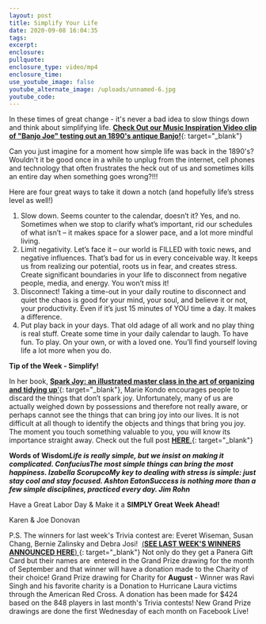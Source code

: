 ```yaml
---
layout: post
title: Simplify Your Life
date: 2020-09-08 16:04:35
tags:
excerpt:
enclosure:
pullquote:
enclosure_type: video/mp4
enclosure_time:
use_youtube_image: false
youtube_alternate_image: /uploads/unnamed-6.jpg
youtube_code:
---
```


In these times of great change - it's never a bad idea to slow things down and think about simplifying life.&nbsp;[**Check Out our Music Inspiration Video clip of "Banjo Joe" testing out an 1890's antique Banjo\!**](https://t.e2ma.net/click/9vvjzc/5wd3tzj/d7uppg){: target="_blank"}

Can you just imagine for a moment how simple life was back in the 1890's?&nbsp; Wouldn't it be good once in a while to unplug from the internet, cell phones and technology that often frustrates the heck out of us and sometimes kills an entire day when something goes wrong?\!\!\!

Here are four great ways to take it down a notch (and hopefully life’s stress level as well\!)

1. Slow down. Seems counter to the calendar, doesn’t it? Yes, and no. Sometimes when we stop to clarify what’s important, rid our schedules of what isn’t – it makes space for a slower pace, and a lot more mindful living.
2. Limit negativity. Let’s face it – our world is FILLED with toxic news, and negative influences. That’s bad for us in every conceivable way. It keeps us from realizing our potential, roots us in fear, and creates stress. Create significant boundaries in your life to disconnect from negative people, media, and energy. You won’t miss it\!
3. Disconnect\! Taking a time-out in your daily routine to disconnect and quiet the chaos is good for your mind, your soul, and believe it or not, your productivity. Even if it’s just 15 minutes of YOU time a day. It makes a difference.
4. Put play back in your days. That old adage of all work and no play thing is real stuff. Create some time in your daily calendar to laugh. To have fun. To play. On your own, or with a loved one. You’ll find yourself loving life a lot more when you do.

**Tip of the Week - Simplify\!**

In her book,&nbsp;[**Spark Joy: an illustrated master class in the art of organizing and tidying up**’](https://t.e2ma.net/click/9vvjzc/5wd3tzj/tzvppg){: target="_blank"}, Marie Kondo encourages people to discard the things that don’t spark joy. Unfortunately, many of us are actually weighed down by possessions and therefore not really aware, or perhaps cannot see the things that can bring joy into our lives. It is not difficult at all though to identify the objects and things that bring you joy. The moment you touch something valuable to you, you will know its importance straight away. Check out the full post&nbsp;[**HERE**.](https://t.e2ma.net/click/9vvjzc/5wd3tzj/9rwppg){: target="_blank"}

**Words of Wisdom*****Life is really simple, but we insist on making it complicated. ConfuciusThe most simple things can bring the most happiness. Izabella ScorupcoMy key to dealing with stress is simple: just stay cool and stay focused. Ashton EatonSuccess is nothing more than a few simple disciplines, practiced every day. Jim Rohn***

Have a Great Labor Day & Make it a&nbsp;**SIMPLY Great Week Ahead\!**

Karen & Joe Donovan

P.S. The winners for last week's Trivia contest are: Everet Wiseman, Susan Chang, Bernie Zalinsky and Debra Josi\! &nbsp;[(**SEE LAST WEEK'S WINNERS ANNOUNCED HERE**)&nbsp;](https://t.e2ma.net/click/9vvjzc/5wd3tzj/pkxppg){: target="_blank"}&nbsp;Not only do they get a Panera Gift Card but their names are&nbsp; entered in the Grand Prize drawing for the month of September and that winner will have a donation made to the Charity of their choice\! Grand Prize drawing for Charity for&nbsp;**August**&nbsp;- Winner was Ravi Singh and his favorite charity is a Donation to Hurricane Laura victims through the American Red Cross. A donation has been made for $424&nbsp; based on the 848 players in last month's Trivia contests\! New Grand Prize drawings are done the first Wednesday of each month on Facebook Live\!&nbsp;